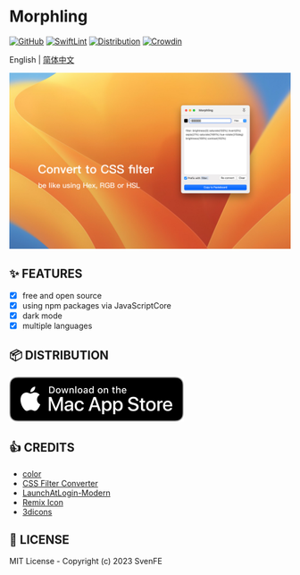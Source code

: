 # Morphling

[![GitHub](https://img.shields.io/github/license/shensven/Morphling)](./LICENSE)
[![SwiftLint](https://github.com/shensven/Morphling/actions/workflows/swiftlint.yml/badge.svg?branch=dev)](https://github.com/shensven/Morphling/actions/workflows/swiftlint.yml)
[![Distribution](https://github.com/shensven/Morphling/actions/workflows/distribution.yml/badge.svg?branch=main)](https://github.com/shensven/Morphling/actions/workflows/distribution.yml)
[![Crowdin](https://badges.crowdin.net/morphling/localized.svg)](https://crowdin.com/project/morphling)

English | [简体中文](./README-zh-hans.md)

![Preview](./Resources/PressKit/Preview-en-1.jpg)

## ✨ FEATURES

- [x] free and open source
- [x] using npm packages via JavaScriptCore
- [x] dark mode
- [x] multiple languages

## 📦 DISTRIBUTION

[![Mac App Store](./Resources/AppStoreBadges/Download_on_the_Mac_App_Store_Badge_US-UK_RGB_blk_092917.svg)](https://apps.apple.com/us/app/morphling/id1669993843)

## 👍 CREDITS

- [color](https://github.com/Qix-/color)
- [CSS Filter Converter](https://github.com/OvidijusParsiunas/css-filter-converter)
- [LaunchAtLogin-Modern](https://github.com/sindresorhus/LaunchAtLogin-Modern)
- [Remix Icon](https://github.com/Remix-Design/RemixIcon)
- [3dicons](https://3dicons.co/)

## 📜 LICENSE

MIT License - Copyright (c) 2023 SvenFE
